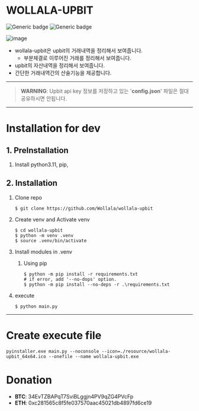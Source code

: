 # WOLLALA-UPBIT
![Generic badge](https://img.shields.io/badge/python-3.11-green.svg) 
![Generic badge](https://img.shields.io/badge/pyside-6-green.svg)

![image](https://github.com/wollala/wollala-upbit/assets/16458486/66754a35-e029-45a6-8dbd-3db682779732)

- wollala-upbit은 upbit의 거래내역을 정리해서 보여줍니다.
  - 부분체결로 이루어진 거래를 정리해서 보여줍니다.
- upbit의 자산내역을 정리해서 보여줍니다.
- 간단한 거래내역간의 산술기능을 제공합니다.

---
> **WARNING**: Upbit api key 정보를 저장하고 있는 '**config.json**' 파일은 절대 공유하시면 안됩니다.
---
# Installation for dev
## 1. PreInstallation
1. Install python3.11, pip,

## 2. Installation
1. Clone repo
   ```shell
   $ git clone https://github.com/Wollala/wollala-upbit
   ```
   
2. Create venv and Activate venv
   ```shell
   $ cd wollala-upbit
   $ python -m venv .venv
   $ source .venv/bin/activate
   ```
   
3. Install modules in .venv
   1. Using pip
      ```shell
      $ python -m pip install -r requirements.txt
      # if error, add '--no-dops' option.
      $ python -m pip install --no-deps -r .\requirements.txt
      ```

4. execute
   ```shell
   $ python main.py
   ```
---
# Create execute file
```shell
pyinstaller.exe main.py --noconsole --icon=./resource/wollala-upbit_64x64.ico --onefile --name wollala-upbit.exe 
```

# Donation
- **BTC**: 34EvTZBAPqT7SviBLggjn4PV9qZG4PVcFp
- **ETH**: 0xc281565c8f5fe037570aac45021db4897fd6ce19
